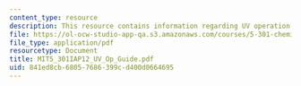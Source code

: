 ```yaml
---
content_type: resource
description: This resource contains information regarding UV operation guide.
file: https://ol-ocw-studio-app-qa.s3.amazonaws.com/courses/5-301-chemistry-laboratory-techniques-january-iap-2012/841ed8cb68057686399cd400d0664695_MIT5_301IAP12_UV_Op_Guide.pdf
file_type: application/pdf
resourcetype: Document
title: MIT5_301IAP12_UV_Op_Guide.pdf
uid: 841ed8cb-6805-7686-399c-d400d0664695
---
```

